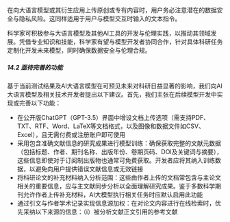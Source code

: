 在向大语言模型或其衍生应用上传原创或专有内容时，用户务必注意潜在的数据安全与隐私风险。这同样适用于用户与模型交互时输入的文本指令。

科学家可积极参与大语言模型及其他AI工具的开发与伦理实践，以推动其领域发展。凭借专业知识和技能，科学家有望与模型开发者协同合作，针对具体科研任务定制化开发未来模型，同时确保数据安全与伦理合规。

##### 14.2 亟待完善的功能
基于当前测试结果及AI大语言模型在可预见未来对科研日益显著的影响，我们向AI大语言模型及相关技术开发者提出以下建议。首先，我们主张在后续模型开发中实现或完善以下功能：

- 在公开版ChatGPT（GPT-3.5）界面中增设文档上传选项（需支持PDF、TXT、RTF、Word、LaTeX等文档格式，以及图像和数据文件如CSV、Excel），且无需付费或注册账户即可使用
- 采用包含准确文献信息的研究成果进行模型训练：确保获取完整的文献元数据（包括标题、作者、期刊名称、出版年份、卷期页码、DOI及关键词与摘要），这些信息即使对于订阅制出版物也通常可免费获取。开发者应将其纳入训练数据，以避免向用户提供错误文献信息或无效链接
- 将科研论文的补充材料纳入分析范围：这些由作者上传的文档常包含与主论文相关的重要信息，应与主文献同步分析以全面理解研究成果。鉴于多数科学期刊允许作者上传补充材料，AI大模型执行相关任务时应默认启用此功能
- 通过引文与作者学术记录实现信息源加权：在对论文内容进行在线检索时，优先采纳以下来源的信息：（i）被分析文献正文引用的参考文献
